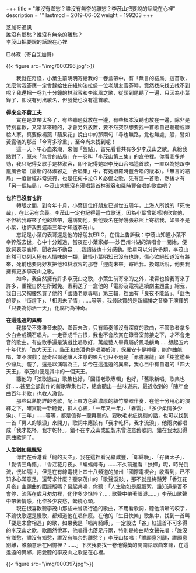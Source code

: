 +++
title = "誰沒有鄉愁？誰沒有無奈的離愁？李茂山把要說的話說在心裡"
description = ""
lastmod = 2019-06-02
weight = 199203
+++


芝加哥通訊  
誰沒有鄉愁？誰沒有無奈的離愁？  
李茂山把要說的話說在心裡  

□林寂（寄自芝加哥）

{{< figure src="/img/000396.jpg">}}  

　　我就在奇怪，小葉生前明明寄給我的一卷盒帶中，有「無言的結局」這首歌，怎麼當我答應一定會錄給住在紐約法拉盛一位老朋友雪芬時，竟然找來找去找不到呢？我還把一卷九十分鐘的林淑容和李嵐風之歌，從頭到尾聽了一遍，只因為小葉錄了，卻沒有列出歌名，但發覺也沒有這首歌。  

<b>得來全不費工夫</b>  
　　實在是盒帶太多了，有些聽過就放在一邊，有些根本沒聽也放在一邊，除非是特別喜歡，又常拿來聽的，才會另外放置，要不然突然想要找一首歌自己聽聽或錄給人家，真要像楊燕「蘋果花」說白中的那兩句「尋也無路，覓也無處」般，譬如黃露儀的那首「今宵多珍重」，至今尚未找到呢！  
　　這一天下午心血來潮，來個「盤點」，首先看看共有多少李茂山之歌。真給我點對了，原來「無言的結局」在一卷叫「李茂山第三集」的盒帶裡。你看我多差勁，我只記得女歌手是林淑容，卻不記得她跟李茂山合唱這首歌，一直以為她跟李嵐風合唱（最新的林淑容之「合唱集」中，有她跟羅時豐合唱的版本）。「無言的結局」一度曾經非常流行，也是任何卡拉ＯＫ必備之歌，先有這一首歌，然後才有「另一個結局」，李茂山大概沒有灌唱這首林淑容和羅時豐合唱的歌曲吧？  

<b>也許已沒有也許</b>  
　　轉眼之間，到今年十月，小葉這位好朋友已逝世五周年，上海人所說的「死快哉」，在此另有含義。李茂山一定也記得這一位歌迷，因為小葉曾那樣地欣賞他，不但給我寄來了他的盒帶，還訪問他，要他簽名在好幾張彩照上寄給我，如果不是小葉，也許我要遲兩三年才知道李茂山。  
　　忘記是小葉的表哥還是他的好朋友ERIC，在信上告訴我：李茂山知道小葉不幸猝然去世，心中十分難過，當夜在小葉家鄉──沙巴州斗湖的演唱會一開始，便致詞表示哀悼，聞者無不動容……我讀後也十分感動。歌星可以分許多類，李茂山自然可以列入極有人情味的一類，難怪小葉明知已沒有也許，傷心欲絕知道沒有將來，死前也要託好友把他和林淑容的那卷「迎向未來」寄給我。換句話說，他要我擁有更多李茂山之歌。  
　　如今，我自然擁有許多李茂山之歌，小葉生前寄來的之外，凌霄也給我寄來了許多，重複自然在所難免。素莉送了一盒他的「電影及電視連續劇主題曲」給我，我自己又掏腰包買了他的「國語老歌專輯」第三輯，裡面有「良夜不能留」、「藍色的夢」、「街燈下」、「相思未了情」……等等，我最欣賞的是新編排之音樂下演繹的「只要為你活一天」，化腐朽為神奇。  

<b>在這遙遠的異鄉</b>  
　　我接受不來稚音未脫、鄉音未改，只有節奏卻沒有深度的歌曲，不管歌者拿多少白金或鑽石唱片。一走音成千古恨，我也不會欣賞在錄音室剪接之下，才不會走音的歌曲。有些歌手還是演戲比唱歌好，萬能藝人畢竟屬於鳳毛麟角……想起五六十年代的「四大天王」，貓王和白潘也是唱勝於演，保羅安卡是神童，能作曲能唱，並不演戲；歷奇尼爾遜讓人注意的影片也只不過是「赤膽屠龍」跟「糊塗艦長少爺兵」罷了，還是以演唱為主，如今在這遙遠的異鄉，我心目中有自選的「四大天王」，李茂山便是其中的一個天王。  
　　聽他的「弦歌戀曲」歌集也好，「國語老歌專輯」也好，「舊歌新唱」歌集也好……甚至全部創作的新歌專集也好，總會聽出一些味道來，最近收到的「陳年金曲百年老歌」也教人激賞。  
　　那些耳熟能詳的老歌，配上東方色彩濃厚的絲竹樂器伴奏，在他十分用心的演繹之下，確實能一新聽覺，扣人心絃，「一年又一年」、「春雷」、「多少柔情多少淚」、「三年」……等等，都是值得一聽再聽的。要吹毛求疵挑剔的話，也可以找到一首「男人的眼淚」來開刀，歌詞中應該有「我才乾杯，我才流淚」，他兩次都唱成「我才乾杯，我才乾杯」，錯不在李茂山或監製未曾注意舊歌詞，錯在我太記得原曲歌詞了。  

<b>人生猶如風飄絮</b>  
　　你們在香港看「龍的天空」，我在這裡看光緒咸豐，「郎歸晚」、「孖寶太子」、「愛情三角錯」、「香江花月夜」、「蝙蝠傳奇」……不久前還看「抉擇」呢，時光倒流，恍如隔世，但是在有線電視上四十八頻道的加州「國際電視台」收看到，已不知多心滿意足，還苛求什麼？聽李茂山的「歌聲淚影」，那不就是梅豔芳「香江花月夜」主題曲的國語版嗎？易起共鳴，你聽：「人生猶如是風飄絮，誰知道是否不會停，流落在歲月匆匆裡，化作多少憔悴？……歌聲中帶著眼淚……」李茂山歌聲中帶著情感，化作多少哀愁，縈繞心頭。  
　　現在很喜歡聽李茂山那些未曾流行過的歌曲，不用看歌詞，聽他清晰的咬字，不論快歌還是慢歌，都知道他在唱什麼。在他的「生日快樂」歌集中，找到一首叫「要是未曾相遇」的歌，如果我是「唱片騎師」，一定設法「谷」紅這首不可多得的李茂山之歌，歌固然悅耳，他唱得也落足斤兩，特別是終曲時女聲先唱：「誰沒有鄉愁，誰沒有鄉愁，誰沒有無奈的離愁？」李茂山接唱：「誰願意別離，誰願意別離，誰願意活在回憶裡？……」下次我要找一卷他得獎的閩南語歌曲來聽，在這遙遠的異鄉，把愛聽的李茂山之歌記在心裡。

{{< figure src="/img/000397.jpg">}}